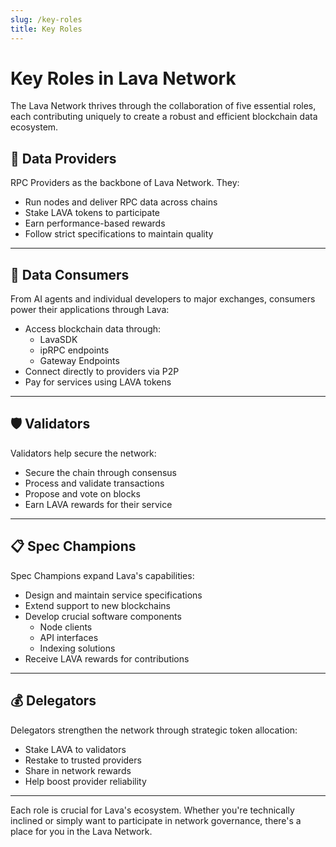 ```yaml
---
slug: /key-roles
title: Key Roles
---
```


# **Key Roles in Lava Network** 


The Lava Network thrives through the collaboration of five essential roles, each contributing uniquely to create a robust and efficient blockchain data ecosystem. 

## 🔌 Data Providers
RPC Providers as the backbone of Lava Network. They:
- Run nodes and deliver RPC data across chains
- Stake LAVA tokens to participate
- Earn performance-based rewards
- Follow strict specifications to maintain quality

---

## 👥 Data Consumers
From AI agents and individual developers to major exchanges, consumers power their applications through Lava:
- Access blockchain data through:
  - LavaSDK
  - ipRPC endpoints 
  - Gateway Endpoints
- Connect directly to providers via P2P
- Pay for services using LAVA tokens

---

## 🛡️ Validators
Validators help secure the network:
- Secure the chain through consensus
- Process and validate transactions
- Propose and vote on blocks
- Earn LAVA rewards for their service

---

## 📋 Spec Champions
Spec Champions expand Lava's capabilities:
- Design and maintain service specifications
- Extend support to new blockchains
- Develop crucial software components
  - Node clients
  - API interfaces
  - Indexing solutions
- Receive LAVA rewards for contributions

---

## 💰 Delegators
Delegators strengthen the network through strategic token allocation:
- Stake LAVA to validators
- Restake to trusted providers
- Share in network rewards
- Help boost provider reliability

---

Each role is crucial for Lava's ecosystem. Whether you're technically inclined or simply want to participate in network governance, there's a place for you in the Lava Network.
